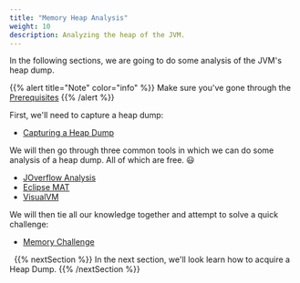 ```yaml
---
title: "Memory Heap Analysis"
weight: 10
description: Analyzing the heap of the JVM.
---
```


In the following sections, we are going to do some analysis of the JVM's heap dump.

{{% alert title="Note" color="info" %}}
Make sure you've gone through the [Prerequisites](/docs/prereqs)
{{% /alert %}}

First, we'll need to capture a heap dump:

* [Capturing a Heap Dump](/docs/memory/capturing/)

We will then go through three common tools in which we can do some analysis of a heap dump. All of
which are free. :smiley:

* [JOverflow Analysis](/docs/memory/joverflow)
* [Eclipse MAT](/docs/memory/mat)
* [VisualVM](/docs/memory/visualvm)

We will then tie all our knowledge together and attempt to solve a quick challenge:

* [Memory Challenge](/docs/memory/challenge)

&nbsp;
{{% nextSection %}}
In the next section, we'll look learn how to acquire a Heap Dump.
{{% /nextSection %}}